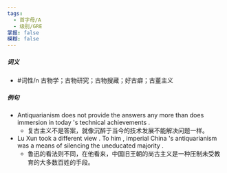 ```yaml
---
tags:
  - 首字母/A
  - 级别/GRE
掌握: false
模糊: false
---
```

##### 词义
- #词性/n  古物学；古物研究；古物搜藏；好古癖；古董主义
##### 例句
- Antiquarianism does not provide the answers any more than does immersion in today 's technical achievements .
	- 复古主义不是答案，就像沉醉于当今的技术发展不能解决问题一样。
- Lu Xun took a different view . To him , imperial China 's antiquarianism was a means of silencing the uneducated majority .
	- 鲁迅的看法则不同，在他看来，中国旧王朝的尚古主义是一种压制未受教育的大多数百姓的手段。

